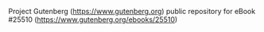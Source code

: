 Project Gutenberg (https://www.gutenberg.org) public repository for eBook #25510 (https://www.gutenberg.org/ebooks/25510)
